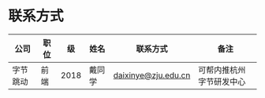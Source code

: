 # 联系方式

| 公司 | 职位 | 级 | 姓名 | 联系方式 | 备注 |
| --- | --- | --- | --- | --- | --- |
| 字节跳动 | 前端 | 2018 | 戴同学 | daixinye@zju.edu.cn  | 可帮内推杭州字节研发中心 | 
